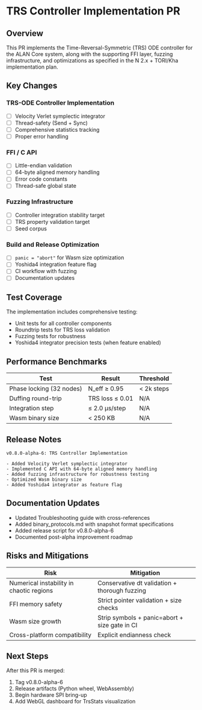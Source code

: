 # TRS Controller Implementation PR

## Overview

This PR implements the Time-Reversal-Symmetric (TRS) ODE controller for the ALAN Core system, along with the supporting FFI layer, fuzzing infrastructure, and optimizations as specified in the N 2.x + TORI/Kha implementation plan.

## Key Changes

### TRS-ODE Controller Implementation
- [ ] Velocity Verlet symplectic integrator
- [ ] Thread-safety (Send + Sync)
- [ ] Comprehensive statistics tracking
- [ ] Proper error handling

### FFI / C API
- [ ] Little-endian validation
- [ ] 64-byte aligned memory handling
- [ ] Error code constants
- [ ] Thread-safe global state

### Fuzzing Infrastructure
- [ ] Controller integration stability target
- [ ] TRS property validation target
- [ ] Seed corpus

### Build and Release Optimization
- [ ] `panic = "abort"` for Wasm size optimization
- [ ] Yoshida4 integration feature flag
- [ ] CI workflow with fuzzing
- [ ] Documentation updates

## Test Coverage

The implementation includes comprehensive testing:
- Unit tests for all controller components
- Roundtrip tests for TRS loss validation
- Fuzzing tests for robustness
- Yoshida4 integrator precision tests (when feature enabled)

## Performance Benchmarks

| Test | Result | Threshold |
|------|--------|-----------|
| Phase locking (32 nodes) | N_eff ≥ 0.95 | < 2k steps |
| Duffing round-trip | TRS loss ≤ 0.01 | N/A |
| Integration step | ≤ 2.0 μs/step | N/A |
| Wasm binary size | < 250 KB | N/A |

## Release Notes

```
v0.8.0-alpha-6: TRS Controller Implementation

- Added Velocity Verlet symplectic integrator
- Implemented C API with 64-byte aligned memory handling
- Added fuzzing infrastructure for robustness testing
- Optimized Wasm binary size
- Added Yoshida4 integrator as feature flag
```

## Documentation Updates

- Updated Troubleshooting guide with cross-references
- Added binary_protocols.md with snapshot format specifications
- Added release script for v0.8.0-alpha-6
- Documented post-alpha improvement roadmap

## Risks and Mitigations

| Risk | Mitigation |
|------|------------|
| Numerical instability in chaotic regions | Conservative dt validation + thorough fuzzing |
| FFI memory safety | Strict pointer validation + size checks |
| Wasm size growth | Strip symbols + panic=abort + size gate in CI |
| Cross-platform compatibility | Explicit endianness check |

## Next Steps

After this PR is merged:
1. Tag v0.8.0-alpha-6
2. Release artifacts (Python wheel, WebAssembly)
3. Begin hardware SPI bring-up
4. Add WebGL dashboard for TrsStats visualization
